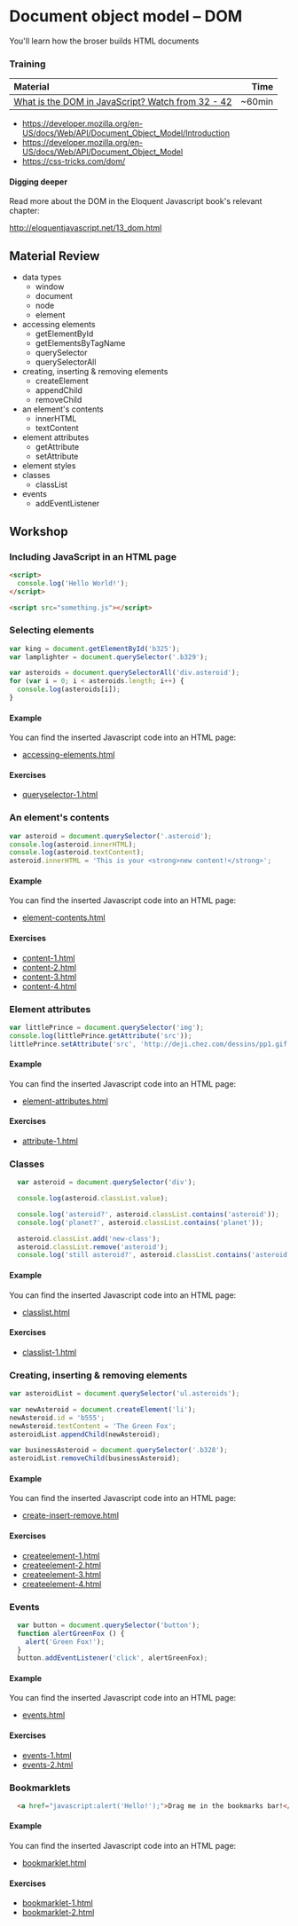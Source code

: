 # Document object model – DOM

You'll learn how the broser builds HTML documents

### Training

| Material | Time |
|:---------|-----:|
| [What is the DOM in JavaScript? Watch from 32 - 42](https://www.youtube.com/watch?v=H63dVFDuJDM&index=32&list=PL4cUxeGkcC9i9Ae2D9Ee1RvylH38dKuET) | ~60min |

- https://developer.mozilla.org/en-US/docs/Web/API/Document_Object_Model/Introduction
- https://developer.mozilla.org/en-US/docs/Web/API/Document_Object_Model
- https://css-tricks.com/dom/

#### Digging deeper

Read more about the DOM in the Eloquent Javascript book's relevant chapter:

http://eloquentjavascript.net/13_dom.html

## Material Review
- data types
  - window
  - document
  - node
  - element
- accessing elements
  - getElementById
  - getElementsByTagName
  - querySelector
  - querySelectorAll
- creating, inserting & removing elements
  - createElement
  - appendChild
  - removeChild
- an element's contents
  - innerHTML
  - textContent
- element attributes
  - getAttribute
  - setAttribute
- element styles
- classes
  - classList
- events
  - addEventListener


## Workshop

### Including JavaScript in an HTML page
```HTML
<script>
  console.log('Hello World!');
</script>

<script src="something.js"></script>
```

### Selecting elements
```javascript
var king = document.getElementById('b325');
var lamplighter = document.querySelector('.b329');

var asteroids = document.querySelectorAll('div.asteroid');
for (var i = 0; i < asteroids.length; i++) {
  console.log(asteroids[i]);
}
```

#### Example
You can find the inserted Javascript code into an HTML page:
- [accessing-elements.html](examples/accessing-elements.html)

#### Exercises
- [queryselector-1.html](workshop/queryselector-1.html)

### An element's contents
```javascript
var asteroid = document.querySelector('.asteroid');
console.log(asteroid.innerHTML);
console.log(asteroid.textContent);
asteroid.innerHTML = 'This is your <strong>new content!</strong>';
```

#### Example
You can find the inserted Javascript code into an HTML page:
- [element-contents.html](examples/element-contents.html)

#### Exercises
- [content-1.html](workshop/content-1.html)
- [content-2.html](workshop/content-2.html)
- [content-3.html](workshop/content-3.html)
- [content-4.html](workshop/content-4.html)

### Element attributes
```javascript
var littlePrince = document.querySelector('img');
console.log(littlePrince.getAttribute('src'));
littlePrince.setAttribute('src', 'http://deji.chez.com/dessins/pp1.gif');
```

#### Example
You can find the inserted Javascript code into an HTML page:
- [element-attributes.html](examples/element-attributes.html)

#### Exercises
- [attribute-1.html](workshop/attribute-1.html)

### Classes
```javascript
  var asteroid = document.querySelector('div');

  console.log(asteroid.classList.value);

  console.log('asteroid?', asteroid.classList.contains('asteroid'));
  console.log('planet?', asteroid.classList.contains('planet'));

  asteroid.classList.add('new-class');
  asteroid.classList.remove('asteroid');
  console.log('still asteroid?', asteroid.classList.contains('asteroid'));
```

#### Example
You can find the inserted Javascript code into an HTML page:
- [classlist.html](examples/classlist.html)

#### Exercises
- [classlist-1.html](workshop/classlist-1.html)

### Creating, inserting & removing elements
```javascript
var asteroidList = document.querySelector('ul.asteroids');

var newAsteroid = document.createElement('li');
newAsteroid.id = 'b555';
newAsteroid.textContent = 'The Green Fox';
asteroidList.appendChild(newAsteroid);

var businessAsteroid = document.querySelector('.b328');
asteroidList.removeChild(businessAsteroid);
```

#### Example
You can find the inserted Javascript code into an HTML page:
- [create-insert-remove.html](examples/create-insert-remove.html)

#### Exercises
- [createelement-1.html](workshop/createelement-1.html)
- [createelement-2.html](workshop/createelement-2.html)
- [createelement-3.html](workshop/createelement-3.html)
- [createelement-4.html](workshop/createelement-4.html)

### Events
```javascript
  var button = document.querySelector('button');
  function alertGreenFox () {
    alert('Green Fox!');
  }
  button.addEventListener('click', alertGreenFox);
```

#### Example
You can find the inserted Javascript code into an HTML page:
- [events.html](examples/create-insert-remove.html)

#### Exercises
- [events-1.html](workshop/events-1.html)
- [events-2.html](workshop/events-2.html)

### Bookmarklets
```HTML
  <a href="javascript:alert('Hello!');">Drag me in the bookmarks bar!</a>
```

#### Example
You can find the inserted Javascript code into an HTML page:
- [bookmarklet.html](examples/bookmarklet.html)

#### Exercises
- [bookmarklet-1.html](workshop/bookmarklet-1.html)
- [bookmarklet-2.html](workshop/bookmarklet-2.html)
